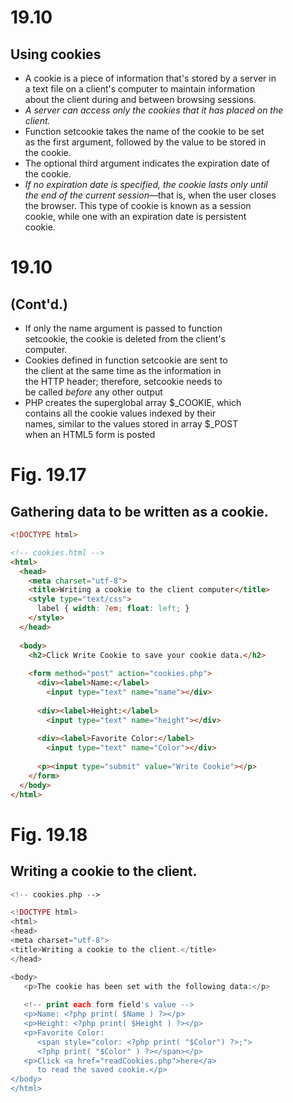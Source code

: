 
# 19.10
## Using cookies

<ul>
  <li>A cookie is a piece of information that's stored by a server in
    </br>a text file on a client's computer to maintain information
    </br>about the client during and between browsing sessions.</li>
  <li><i>A server can access only the cookies that it has placed on the
  </br>client.</i></li>
  <li>Function setcookie takes the name of the cookie to be set
    </br>as the first argument, followed by the value to be stored in
    </br>the cookie.</li>
  <li>The optional third argument indicates the expiration date of
    </br>the cookie.</li>
  <li><i>If no expiration date is specified, the cookie lasts only until
    </br>the end of the current session&#8212;</i>that is, when the user closes
    </br>the browser. This type of cookie is known as a session
    </br>cookie, while one with an expiration date is persistent
    </br>cookie.</li>
</ul>

# 19.10
## (Cont'd.)

<ul>
  <li>If only the name argument is passed to function
    </br>setcookie, the cookie is deleted from the client's
    </br>computer.</li>
  <li>Cookies defined in function setcookie are sent to
    </br>the client at the same time as the information in
    </br>the HTTP header; therefore, setcookie needs to
    </br>be called <i>before</i> any other output</li>
  <li>PHP creates the superglobal array $_COOKIE, which
    </br>contains all the cookie values indexed by their
    </br>names, similar to the values stored in array $_POST
    </br>when an HTML5 form is posted</li>
</ul>

# Fig. 19.17
## Gathering data to be written as a cookie.

``` html
<!DOCTYPE html>

<!-- cookies.html -->
<html>
  <head>
    <meta charset="utf-8">
    <title>Writing a cookie to the client computer</title>
    <style type="text/css">
      label { width: 7em; float: left; }
    </style>
  </head>
  
  <body>
    <h2>Click Write Cookie to save your cookie data.</h2>
    
    <form method="post" action="cookies.php">
      <div><label>Name:</label>
        <input type="text" name="name"></div>
      
      <div><label>Height:</label>
        <input type="text" name="height"></div>
      
      <div><label>Favorite Color:</label>
        <input type="text" name="Color"></div>
      
      <p><input type="submit" value="Write Cookie"></p>
    </form>
  </body>
</html> 
```

# Fig. 19.18
## Writing a cookie to the client.

``` php
<!-- cookies.php -->

<!DOCTYPE html>
<html>
<head>
<meta charset="utf-8">
<title>Writing a cookie to the client.</title>
</head>

<body>
   <p>The cookie has been set with the following data:</p>
   
   <!-- print each form field's value -->
   <p>Name: <?php print( $Name ) ?></p>
   <p>Height: <?php print( $Height ) ?></p>
   <p>Favorite Color:
      <span style="color: <?php print( "$Color") ?>;">
      <?php print( "$Color" ) ?></span></p>
   <p>Click <a href="readCookies.php">here</a>
      to read the saved cookie.</p>
</body>
</html>
```
